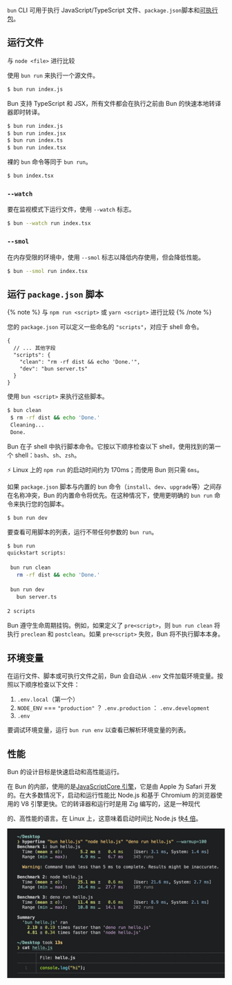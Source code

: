 `bun` CLI 可用于执行 JavaScript/TypeScript 文件、`package.json`脚本和[可执行包](https://docs.npmjs.com/cli/v9/configuring-npm/package-json#bin)。

## 运行文件

与 `node <file>` 进行比较

使用 `bun run` 来执行一个源文件。

```bash
$ bun run index.js
```

Bun 支持 TypeScript 和 JSX，所有文件都会在执行之前由 Bun 的快速本地转译器即时转译。

```bash
$ bun run index.js
$ bun run index.jsx
$ bun run index.ts
$ bun run index.tsx
```

裸的 `bun` 命令等同于 `bun run`。

```bash
$ bun index.tsx
```

### `--watch`

要在监视模式下运行文件，使用 `--watch` 标志。

```bash
$ bun --watch run index.tsx
```

### `--smol`

在内存受限的环境中，使用 `--smol` 标志以降低内存使用，但会降低性能。

```bash
$ bun --smol run index.tsx
```

## 运行 `package.json` 脚本

{% note %}
与 `npm run <script>` 或 `yarn <script>` 进行比较
{% /note %}

您的 `package.json` 可以定义一些命名的 `"scripts"`，对应于 shell 命令。

```jsonc
{
  // ... 其他字段
  "scripts": {
    "clean": "rm -rf dist && echo 'Done.'",
    "dev": "bun server.ts"
  }
}
```

使用 `bun <script>` 来执行这些脚本。

```bash
$ bun clean
 $ rm -rf dist && echo 'Done.'
 Cleaning...
 Done.
```

Bun 在子 shell 中执行脚本命令。它按以下顺序检查以下 shell，使用找到的第一个 shell：`bash`、`sh`、`zsh`。

⚡️ Linux 上的 `npm run` 的启动时间约为 170ms；而使用 Bun 则只需 `6ms`。

如果 `package.json` 脚本与内置的 `bun` 命令（`install`、`dev`、`upgrade`等）之间存在名称冲突，Bun 的内置命令将优先。在这种情况下，使用更明确的 `bun run` 命令来执行您的包脚本。

```bash
$ bun run dev
```

要查看可用脚本的列表，运行不带任何参数的 `bun run`。

```bash
$ bun run
quickstart scripts:

 bun run clean
   rm -rf dist && echo 'Done.'

 bun run dev
   bun server.ts

2 scripts
```

Bun 遵守生命周期挂钩。例如，如果定义了 `pre<script>`，则 `bun run clean` 将执行 `preclean` 和 `postclean`。如果 `pre<script>` 失败，Bun 将不执行脚本本身。

## 环境变量

在运行文件、脚本或可执行文件之前，Bun 会自动从 `.env` 文件加载环境变量。按照以下顺序检查以下文件：

1. `.env.local`（第一个）
2. `NODE_ENV` === `"production"` ？ `.env.production` ： `.env.development`
3. `.env`

要调试环境变量，运行 `bun run env` 以查看已解析环境变量的列表。

## 性能

Bun 的设计目标是快速启动和高性能运行。

在 Bun 的内部，使用的是[JavaScriptCore 引擎](https://developer.apple.com/documentation/javascriptcore)，它是由 Apple 为 Safari 开发的。在大多数情况下，启动和运行性能比 Node.js 和基于 Chromium 的浏览器使用的 V8 引擎更快。它的转译器和运行时是用 Zig 编写的，这是一种现代

的、高性能的语言。在 Linux 上，这意味着启动时间比 Node.js 快[4 倍](https://twitter.com/jarredsumner/status/1499225725492076544)。

![Bun vs Node.js vs Deno运行Hello World](/static/image/bun-run-speed.jpeg)
